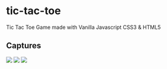 # tic-tac-toe
Tic Tac Toe Game made with Vanilla Javascript CSS3 &amp; HTML5

## Captures
<img src="https://i.imgur.com/G8RdRUX.png">

<img src="https://i.imgur.com/EROiSHk.png">

<img src="https://i.imgur.com/Alb45Rp.png">


